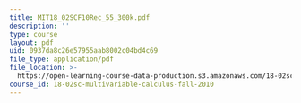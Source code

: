 ```yaml
---
title: MIT18_02SCF10Rec_55_300k.pdf
description: ''
type: course
layout: pdf
uid: 0937da8c26e57955aab8002c04bd4c69
file_type: application/pdf
file_location: >-
  https://open-learning-course-data-production.s3.amazonaws.com/18-02sc-multivariable-calculus-fall-2010/0937da8c26e57955aab8002c04bd4c69_MIT18_02SCF10Rec_55_300k.pdf
course_id: 18-02sc-multivariable-calculus-fall-2010
---
```

